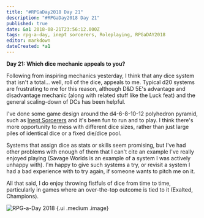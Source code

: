```yaml
---
title: "#RPGaDay2018 Day 21"
description: "#RPGaDay2018 Day 21"
published: true
date: &a1 2018-08-21T23:56:12.000Z
tags: rpg-a-day, inept sorcerers, Roleplaying, RPGaDAY2018
editor: markdown
dateCreated: *a1
---
```


**Day 21: Which dice mechanic appeals to you?**

Following from inspiring mechanics yesterday, I think that any dice system that isn't a total... well, roll of the dice, appeals to me. Typical d20 systems are frustrating to me for this reason, although D&D 5E's advantage and disadvantage mechanic (along with related stuff like the Luck feat) and the general scaling-down of DCs has been helpful.

<!-- more -->

I've done some game design around the d4-6-8-10-12 polyhedron pyramid, such as [Inept Sorcerers](http://peppermile.com/inept-sorcerers.html) and it's been fun to run and to play. I think there's more opportunity to mess with different dice sizes, rather than just large piles of identical dice or a fixed die/dice pool.

Systems that assign dice as stats or skills seem promising, but I've had other problems with enough of them that I can't cite an example I've really enjoyed playing (Savage Worlds is an example of a system I was actively unhappy with). I'm happy to give such systems a try, or revisit a system I had a bad experience with to try again, if someone wants to pitch me on it.

All that said, I do enjoy throwing fistfuls of dice from time to time, particularly in games where an over-the-top outcome is tied to it (Exalted, Champions).

![RPG-a-Day 2018](/assets/rpg/RPG-a-Day%202018.jpg) {.ui .medium .image}